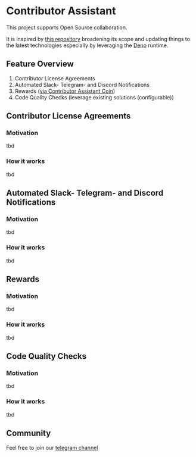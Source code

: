 # Contributor Assistant

This project supports Open Source collaboration.  

It is inspired by [this repository](https://github.com/cla-assistant/github-action) broadening its scope and updating things to the latest technologies especially by leveraging the [Deno](https://deno.land) runtime.

## Feature Overview
1. Contributor License Agreements
2. Automated Slack- Telegram- and Discord Notifications
3. Rewards ([via Contributor Assistant Coin](https://bscscan.com/token/0x8339283e2f6f4898fef9ced17e0d0cddada52bb6))
4. Code Quality Checks (leverage existing solutions (configurable))


## Contributor License Agreements
### Motivation
tbd
### How it works
tbd
## Automated Slack- Telegram- and Discord Notifications

### Motivation
tbd
### How it works
tbd
## Rewards
### Motivation
tbd
### How it works
tbd
## Code Quality Checks
### Motivation
tbd
### How it works
tbd
## Community
Feel free to join our [telegram channel](https://t.me/joinchat/5kLsF25XyJUxYjUy)

